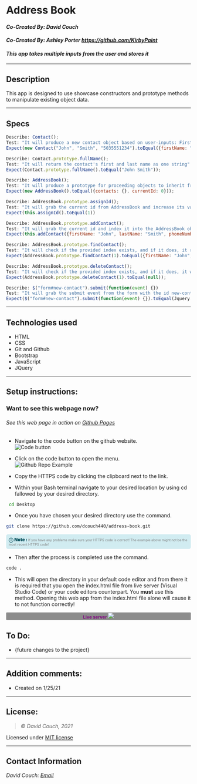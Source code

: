 # Address Book
#### *Co-Created By: David Couch*
#### *Co-Created By: Ashley Porter <https://github.com/KirbyPaint>*
#### *This app takes multiple inputs from the user and stores it*

* * *

## Description  
This app is designed to use showcase constructors and prototype methods to manipulate existing object data.

* * *
## Specs
```js
Describe: Contact();
Test: "It will produce a new contact object based on user-inputs: First Name, Last Name, Phone Number"
Expect(new Contact("John", "Smith", "5035551234").toEqual({firstName: "John", lastName: "Smith", phoneNumber: "5035551234"}));

Describe: Contact.prototype.fullName();
Test: "It will return the contact's first and last name as one string"
Expect(Contact.prototype.fullName().toEqual("John Smith"));

Describe: AddressBook();
Test: "It will produce a prototype for proceeding objects to inherit from"
Expect(new AddressBook().toEqual({contacts: {}, currentId: 0}));

Describe: AddressBook.prototype.assignId();
Test: "It will grab the current id from AddressBook and increase its value by one and return it"
Expect(this.assignId().toEqual(1))

Describe: AddressBook.prototype.addContact();
Test: "It will grab the current id and index it into the AddressBook object"
Expect(this.addContact({firstName: "John", lastName: "Smith", phoneNumber: "5035551234"}).toEqual({{{firstName: "John", lastName: "Smith", phoneNumber: "5035551234", id: 1}}, currentId: 1}))

Describe: AddressBook.prototype.findContact();
Test: "It will check if the provided index exists, and if it does, it returns the Contact object; otherwise it returns false."
Expect(AddressBook.prototype.findContact(1).toEqual({firstName: "John", lastName: "Smith", phoneNumber: "5035551234", id: 1}));

Describe: AddressBook.prototype.deleteContact();
Test: "It will check if the provided index exists, and if it does, it will delete the Contact object; otherwise it returns false."
Expect(AddressBook.prototype.deleteContact(1).toEqual(null));

Describe: $("form#new-contact").submit(function(event) {})
Test: "It will grab the submit event from the form with the id new-contact and return its information"
Expect($("form#new-contact").submit(function(event) {}).toEqual(Jquery.Event {originalEvent: MouseEvent, type: "click", target: "form#new-contact"...}));)

```
 
* * *

## Technologies used
* HTML
* CSS
* Git and Github
* Bootstrap
* JavaScript
* JQuery

* * *

## Setup instructions:  
### Want to see this webpage now?
###### See this web page in action on [Github Pages]()
*  Navigate to the code button on the github website.\
![Code button](/img/README/code.PNG)

* Click on the code button to open the menu.\
![Github Repo Example](/img/README/HTTPS.png)

- Copy the HTTPS code by clicking the clipboard next to the link.

- Within your Bash terminal navigate to your desired location by using cd fallowed by your desired directory.
```bash
 cd Desktop
``` 

- Once you have chosen your desired directory use the command.
```bash 
git clone https://github.com/dcouch440/address-book.git
```

<div 
  style="
    background-color: #d1ecf1; 
    color: grey; padding: 6px; 
    font-size: 9px; 
    border-radius: 5px; 
    border: 1px solid #d4ecf1; 
    margin-bottom: 12px"
> 
  <span 
    style="
      font-size: 12px; 
      font-weight: 600; 
      color: #0c5460;"
  >
    ⓘ
  </span>
  <span 
    style="
      font-size: 12px; 
      font-weight: 900; 
      color: #0c5460;
      margin-bottom: 24px"
  >
    Note : 
  </span> 
  If you have any problems make sure your HTTPS code is correct! The example above might not be the most recent HTTPS code!
</div>


* Then after the process is completed use the command.

``` bash
code .
```
* This will open the directory in your default code editor and from there it is required that you open the index.html file from live server (Visual Studio Code) or your code editors counterpart. You <strong>must</strong> use this method. Opening this web app from the index.html file alone will cause it to not function correctly!

<p 
  style="
    font-size: 12px; 
    background-color: #8c8c8c; 
    border-radius: 2px; 
    padding: 1px 5px; 
    text-align: center; 
    color: white; 
    margin-bottom: 24px"
>
  <span style="font-weight: 700; color: purple">Live server</span>
  <img src="img/README/liveserver.PNG">
</p>


## To Do:
* {future changes to the project}

* * *

## Addition comments:
* Created on 1/25/21

* * *

## License:
> *&copy; David Couch, 2021*

Licensed under [MIT license](https://mit-license.org/)

* * *

## Contact Information
_David Couch: [Email](dcouch440@gmail.com)_